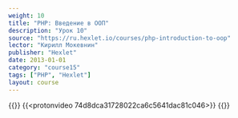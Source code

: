 ```yaml
---
weight: 10
title: "PHP: Введение в ООП"
description: "Урок 10"
source: "https://ru.hexlet.io/courses/php-introduction-to-oop"
lector: "Кирилл Мокевнин"
publisher: "Hexlet"
date: 2013-01-01
category: "course15"
tags: ["PHP", "Hexlet"]
layout: course
---
```

{{<players>}}
    {{<protonvideo 74d8dca31728022ca6c5641dac81c046>}}
{{</players>}}
